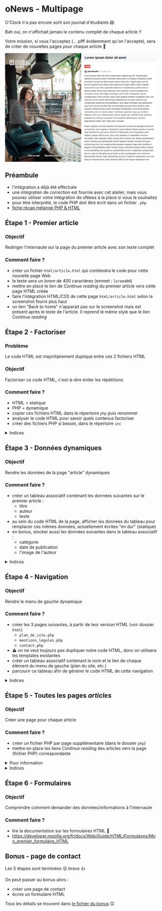 # oNews - Multipage

O'Clock n'a pas encore sorti son journal d'étudiants :scream:

Bah oui, on n'affichait jamais le contenu complet de chaque article !!

Votre mission, si vous l'acceptez (... pfff évidemment qu'on l'accepte), sera de créer de nouvelles pages pour chaque article :muscle:

![homepage](article.png)

## Préambule

- l'intégration a déjà été effectuée
- une intégration de _correction_ est fournie avec cet atelier, mais vous pouvez utiliser votre intégration de oNews à la place si vous le souhaitez
- pour être interprété, le code PHP doit être écrit dans un fichier `.php`
- [fiche récap mélange PHP & HTML](https://kourou.oclock.io/ressources/fiche-recap/la-syntaxe-php/#un-peu-de-html-avec-%c3%a7a)

## Étape 1 - Premier article

### Objectif

Rediriger l'internaute sur la page du premier article avec son texte complet

### Comment faire ?

- créer un fichier `html/article.html` qui contiendra le code pour cette nouvelle page Web
- le texte sera un _lorem_ de 400 caractères (emmet : `lorem400`)
- mettre en place le lien de _Continue reading_ du premier article vers cette page HTML créée
- faire l'intégration HTML/CSS de cette page `html/article.html` selon le screenshot fourni plus haut
- un lien "Back to home" n'apparait pas sur le screenshot mais est présent après le texte de l'article. Il reprend le même style que le lien _Continue reading_

## Étape 2 - Factoriser

### Problème

Le code HTML est majoritairement dupliqué entre ces 2 fichiers HTML

### Objectif

Factoriser ce code HTML, c'est-à-dire éviter les répétitions

### Comment faire ?

- HTML = statique
- PHP = dynamique
- copier ces fichiers HTML dans le répertoire `php` puis renommer
- analyser le code HTML pour savoir quels contenus factoriser
- créer des fichiers PHP si besoin, dans le répertoire `inc`

<details><summary>Indices</summary>

- il faut bien penser à renommer les fichiers en `.php`
- `include` ou `require` pour inclure des fichiers en PHP
- les fichiers inclus devront se trouver dans un sous-répertoire (bonne pratique) comme `inc`, `templates`, `views`, etc.

</details>

## Étape 3 - Données dynamiques

### Objectif

Rendre les données de la page "article" dynamiques

### Comment faire ?

- créer un tableau associatif contenant les données suivantes sur le premier article :
    - titre
    - auteur
    - texte
- au sein du code HTML de la page, afficher les données du tableau pour remplacer ces mêmes données, actuellement écrites "en dur" (statique)
- en bonus, stocker aussi les données suivantes dans le tableau associatif :
    - catégorie
    - date de publication
    - l'image de l'auteur

<details><summary>Indices</summary>

- attention, il y a deux dates, une date visible dans le rendu du navigateur et une date en HTML, utile lorsqu'un logiciel analyse la page, pensez à stocker les deux
- [fiche récap tableau associatif](https://kourou.oclock.io/ressources/fiche-recap/la-syntaxe-php/#tableaux-associatifs)
- [fiche récap mélange PHP & HTML](https://kourou.oclock.io/ressources/fiche-recap/la-syntaxe-php/#un-peu-de-html-avec-%c3%a7a)
- on peut stocker en clé le nom de la donnée (comme le nom d'une variable)
- et en valeur, la valeur de cette donnée
- l'utilisation du tableau permet de regrouper toutes ces informations en une seule variable


<details><summary>Spoiler</summary>

**PHP**

```php
$data = [
    'title' => 'Lorem ipsum dolor sit amet',
    'author' => 'John Marchill',
    'text' => 'Lorem ipsum dolor sit amet consectetur adipisicing elit. Repellendus sapiente possimus dolor molestias laboriosam et aliquam, blanditiis amet provident corrupti at doloremque quam distinctio. Fugiat quasi sed id! Earum corporis eum laboriosam possimus!',
]
```

**HTML**

```php
<h2 class="right__title"><?php echo $data['title'] ?></h2>
```

</details>

</details>

## Étape 4 - Navigation

### Objectif

Rendre le menu de gauche dynamique

### Comment faire ?

- créer les 3 pages suivantes, à partir de leur version HTML (voir dossier `html`)
  - `plan_de_site.php`
  - `mentions_legales.php`
  - `contact.php`
- :warning: on ne veut toujours pas dupliquer notre code HTML, donc on utilisera les templates existantes
- créer un tableau associatif contenant le nom et le lien de chaque élément du menu de gauche (plan du site, etc.)
- parcourir ce tableau afin de générer le code HTML de cette navigation

<details><summary>Indices</summary>

- [fiche récap tableau associatif](https://kourou.oclock.io/ressources/fiche-recap/la-syntaxe-php/#tableaux-associatifs)
- on peut stocker le label de chaque lien en clé
- et l'URL en valeur
- le moyen le plus simple pour parcourir un tableau est un `foreach` [fiche récap](https://kourou.oclock.io/ressources/fiche-recap/les-boucles/#foreach)

</details>

## Étape 5 - Toutes les pages _articles_

### Objectif

Créer une page pour chaque article

### Comment faire ?

- créer un fichier PHP par page supplémentaire (dans le dossier `php`)
- mettre en place les liens _Continue reading_ des articles vers la page (fichier PHP) correspondante

<details><summary>Pour information</summary>

- à la fin d'un script PHP, toutes les données sont détruites
- les variables de la page précédente sont perdues
- on ne peut pas transférer des données d'une page à l'autre
- à chaque page PHP appelée (via navigateur), on recommence de 0 #poissonrouge

</details>

<details><summary>Indices</summary>

- créer les fichiers :
    - `php/article2.php`
    - `php/article3.php`
    - `php/article4.php`
    - `php/article5.php`
    - `php/article6.php`
- dans chaque fichier :
    - créer le tableau associatif contenant les données à afficher pour l'article en question
    - le code HTML de la page article est répété :scream:
        - créer un fichier de `template` pour les articles
        - utiliser (inclusion) ce fichier de `template` dans les pages `article*.php`

</details>

## Étape 6 - Formulaires

### Objectif

Comprendre comment demander des données/informations à l'internaute

### Comment faire ?

- lire la documentation sur les formulaires HTML :tada:
- https://developer.mozilla.org/fr/docs/Web/Guide/HTML/Formulaires/Mon_premier_formulaire_HTML

## Bonus - page de contact

Les 5 étapes sont terminées :astonished: bravo :+1:

On peut passer au bonus alors :
- créer une page de contact
- écrire un formulaire HTML

Tous les détails se trouvent dans [le fichier du bonus](bonus.md) :wink:
